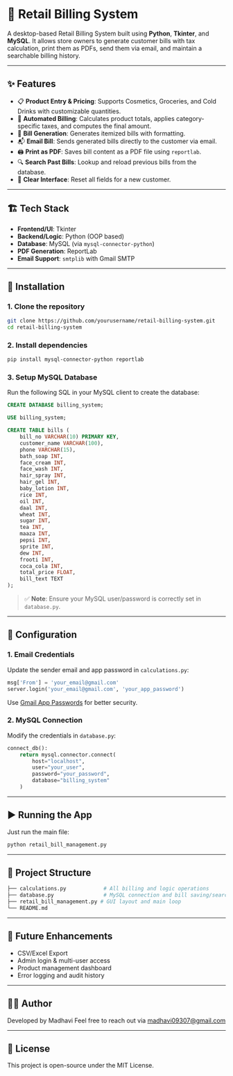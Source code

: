 # 🧾 Retail Billing System

A desktop-based Retail Billing System built using **Python**, **Tkinter**, and **MySQL**. It allows store owners to generate customer bills with tax calculation, print them as PDFs, send them via email, and maintain a searchable billing history.

---

## ✨ Features

* 📋 **Product Entry & Pricing**: Supports Cosmetics, Groceries, and Cold Drinks with customizable quantities.
* 🧮 **Automated Billing**: Calculates product totals, applies category-specific taxes, and computes the final amount.
* 🧾 **Bill Generation**: Generates itemized bills with formatting.
* 📬 **Email Bill**: Sends generated bills directly to the customer via email.
* 🖨️ **Print as PDF**: Saves bill content as a PDF file using `reportlab`.
* 🔍 **Search Past Bills**: Lookup and reload previous bills from the database.
* 🧼 **Clear Interface**: Reset all fields for a new customer.

---

## 🏗️ Tech Stack

* **Frontend/UI**: Tkinter
* **Backend/Logic**: Python (OOP based)
* **Database**: MySQL (via `mysql-connector-python`)
* **PDF Generation**: ReportLab
* **Email Support**: `smtplib` with Gmail SMTP

---

## 🔧 Installation

### 1. Clone the repository

```bash
git clone https://github.com/yourusername/retail-billing-system.git
cd retail-billing-system
```

### 2. Install dependencies

```bash
pip install mysql-connector-python reportlab
```

### 3. Setup MySQL Database

Run the following SQL in your MySQL client to create the database:

```sql
CREATE DATABASE billing_system;

USE billing_system;

CREATE TABLE bills (
    bill_no VARCHAR(10) PRIMARY KEY,
    customer_name VARCHAR(100),
    phone VARCHAR(15),
    bath_soap INT,
    face_cream INT,
    face_wash INT,
    hair_spray INT,
    hair_gel INT,
    baby_lotion INT,
    rice INT,
    oil INT,
    daal INT,
    wheat INT,
    sugar INT,
    tea INT,
    maaza INT,
    pepsi INT,
    sprite INT,
    dew INT,
    frooti INT,
    coca_cola INT,
    total_price FLOAT,
    bill_text TEXT
);
```

> ✅ **Note**: Ensure your MySQL user/password is correctly set in `database.py`.

---

## 🔐 Configuration

### 1. Email Credentials

Update the sender email and app password in `calculations.py`:

```python
msg['From'] = 'your_email@gmail.com'
server.login('your_email@gmail.com', 'your_app_password')
```

Use [Gmail App Passwords](https://support.google.com/accounts/answer/185833) for better security.

### 2. MySQL Connection

Modify the credentials in `database.py`:

```python
connect_db():
    return mysql.connector.connect(
        host="localhost",
        user="your_user",
        password="your_password",
        database="billing_system"
    )
```

---

## ▶️ Running the App

Just run the main file:

```bash
python retail_bill_management.py
```

---

## 📂 Project Structure

```bash
├── calculations.py            # All billing and logic operations
├── database.py                # MySQL connection and bill saving/search
├── retail_bill_management.py # GUI layout and main loop
└── README.md
```

---

## 📌 Future Enhancements

* CSV/Excel Export
* Admin login & multi-user access
* Product management dashboard
* Error logging and audit history

---

## 🧑‍💻 Author

Developed by Madhavi
Feel free to reach out via madhavi09307@gmail.com

---

## 📝 License

This project is open-source under the MIT License.